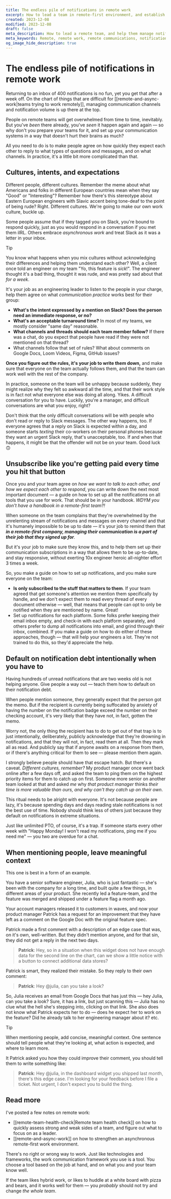 ```yaml
---
title: The endless pile of notifications in remote work
excerpt: How to lead a team in remote-first environment, and establish the communication systems and standards so that your team moves quickly, and people are healthy and happy and don't get routinely overwhelmed with notifications.
created: 2023-12-08
modified: 2023-12-08
draft: false
meta_description: How to lead a remote team, and help them manage notifications and mentions across Slack, Google Docs, Figma, and all the tools they are using.
meta_keywords: Remote, remote work, remote communications, notifications
og_image_hide_description: true
---
```


# The endless pile of notifications in remote work

Returning to an inbox of 400 notifications is no fun, yet you get that after a week off. On the chart of things that are difficult for [[remote-and-async-work|teams trying to work remotely]], managing communication channels and notification volume is up there at the top. 

People on remote teams will get overwhelmed from time to time, inevitably. But you've _been_ there already, you've _seen_ it happen again and again — so why don't you prepare your teams for it, and set up your communication systems in a way that doesn't hurt their brains as much?

All you need to do is to make people agree on how quickly they expect each other to reply to what types of questions and messages, and on what channels. In practice, it's a little bit more complicated than that.

## Cultures, intents, and expectations

Different people, different cultures. Remember the meme about what Americans and folks in different European countries mean when they say "Good" or "Interesting"? Remember how there's this stereotype about Eastern European engineers with Slavic accent being tone-deaf to the point of being rude? Right. Different cultures. We're going to make our own work culture, buckle up.

Some people assume that if they tagged you on Slack, you're bound to respond quickly, just as you would respond in a conversation if you met them iIRL. Others embrace _asynchronous work_ and treat Slack as it was a letter in your inbox.

> [!tip]
> You know what happens when you mix cultures without acknowledging their differences and helping them understand each other? Well, a client once told an engineer on my team "Yo, this feature is _sick_!". The engineer thought it's a bad thing, thought it was rude, and was pretty sad about that _for a week_.


It's your job as an engineering leader to listen to the people in your charge, help them agree on what *communication practice* works best for their group:
- **What's the intent expressed by a mention on Slack? Does the person need an immediate response, or no?**
- **What's an acceptable turnaround time?** In most of my teams, we mostly consider "same day" reasonable.
- **What channels and threads should each team member follow?** If there was a chat, do you expect that people have read if they were not mentioned on that thread?
- What channels follow that set of rules? What about comments on Google Docs, Loom Videos, Figma, GitHub issues?

**Once you figure out the rules, it's your job to write them down,** and make sure that everyone on the team actually follows them, and that the team can work well with the rest of the company.

In practice, someone on the team will be unhappy because suddenly, they might realize why they felt so awkward all the time, and that their work style is in fact not what everyone else was doing all along. Yikes. A difficult conversation for you to have. Luckily, you're a manager, and difficult conversations are what you enjoy, right?

Don't think that the only difficult conversations will be with people who don't read or reply to Slack messages. The other way happens, too. If everyone agrees that a reply on Slack is expected within a day, and someone starts _texting_ their co-workers on their personal phones because they want an urgent Slack reply, that's unacceptable, too. If and when that happens, it might be that the offender will not be on your team. Good luck 🙃

## Unsubscribe like you're getting paid every time you hit that button

Once you and your team agree on _how we want to talk to each other, and how we expect each other to respond_, you can write down the next most important document — a guide on how to set up all the notifications on all tools that you use for work. That should be in your handbook. *WDYM you don't have a handbook in a remote-first team?!*

When someone on the team complains that they're overwhelmed by the unrelenting stream of notifications and messages on every channel and that it's humanely impossible to be up to date — it's your job to remind them that _**in a remote-first company, managing their communication is a part of their job that they signed up for**._

But it's your job to make sure they know this, and to help them set up their communication subscriptions in a way that allows them to be up-to-date, and stay responsive, without exerting 10x engineer heroic all-nighter effort 3 times a week.

So, you make a guide on how to set up notifications, and you make sure everyone on the team:
- **Is only subscribed to the stuff that matters to them**. If your team agreed that get someone's attention we mention them specifically by handle, and we don't expect them to read every thread of every document otherwise — well, that means that people can opt to only be notified when they are mentioned by name. Great!
- Set up notifications for each platform. Some folks prefer keeping their email inbox empty, and check-in with each platform separately, and others prefer to dump all notifications into email, and grind through their inbox, combined. If you make a guide on how to do either of these approaches, though — that will help your engineers a lot. They're not trained to do this, so they'd appreciate the help.

## Default on notification debt intentionally when you have to

Having hundreds of unread notifications that are two weeks old is not helping anyone. Give people a way out — teach them how to default on their notification debt.

When people mention someone, they generally expect that the person got the memo. But if the recipient is currently being suffocated by anxiety of having the number on the notification badge exceed the number on their checking account, it's very likely that they have not, in fact, gotten the memo.

Worry not, the only thing the recipient has to do to get out of that trap is to just intentionally, deliberately, publicly acknowledge that they're drowning in notifications, and that they will not, in fact, read them at all. Then they mark all as read. And publicly say that if anyone awaits on a response from them, or if there's anything critical for them to see — please mention them again.

I strongly believe people should have that escape hatch. But there's a caveat. *Different cultures, remember?* My product manager once went back online after a few days off, and asked the team to ping them on the highest priority items for them to catch up on first. Someone more senior on another team looked at that and asked _me_ why _that product manager_ thinks _their time is more valuable than ours, and why can't they catch up on their own_. 

This ritual needs to be alright with everyone. It's not because people are lazy, it's because spending days and days reading stale notifications is not the best use of time. Nobody should think less of others just because they default on notifications in extreme situations. 

Just like unlimited PTO, of course, it's a trap. If someone starts every other week with "Happy Monday! I won't read my notifications, ping me if you need me" — you two are overdue for a chat.


## When mentioning people, leave meaningful context

This one is best in a form of an example. 

You have a senior software engineer, Julia, who is just fantastic — she's been with the company for a long time, and built quite a few things, in different areas of your product. She recently led a feature-team, and the feature was merged and shipped under a feature flag a month ago. 

Your account managers released it to customers in waves, and now your product manager Patrick has a request for an improvement that they have left as a comment on the Google Doc with the original feature spec.

Patrick made a first comment with a description of an edge case that was, on it's own, well-written. But they didn't mention anyone, and for that sin, they did not get a reply in the next two days.

> **Patrick**: Hey, so in a situation when this widget does not have enough data for the second line on the chart, can we show a little notice with a button to connect additional data stores?

Patrick is smart, they realized their mistake. So they reply to their own comment: 
> **Patrick**: Hey @julia, can you take a look?

So, Julia receives an email from Google Docs that has just this — hey Julia, can you take a look? Sure, it has a link, but just scanning this — Julia has no clue what the hell she's stepping into, clicking on that link. She also does not know what Patrick expects her to do — does he expect her to work on the feature? Did he already talk to her engineering manager about it? etc. 

> [!tip]
> When mentioning people, add concise, meaningful context. One sentence should tell people what they're looking at, what action is expected, and where to learn more.

It Patrick asked you how they could improve their comment, you should tell them to write something like: 

> **Patrick**: Hey @julia, in the dashboard widget you shipped last month, there's this edge case. I'm looking for your feedback before I file a ticket. Not urgent, I don't expect you to build the thing. 



## Read more

I've posted a few notes on remote work: 
- [[remote-team-health-check|Remote team health check]] on how to quickly assess strong and weak sides of a team, and figure out what to focus on as a leader.
- [[remote-and-async-work]] on how to strengthen an asynchronous remote-first work environment.

There's no right or wrong way to work. Just like technologies and frameworks, the work communication framework you use is a tool. You choose a tool based on the job at hand, and on what you and your team know well.

If the team likes hybrid work, or likes to huddle at a white board with pizza and bears, and it works well for them — you _probably_ should not try and change _the whole team_. 


